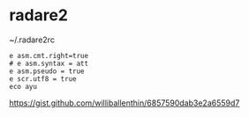 # radare2

~/.radare2rc
```
e asm.cmt.right=true
# e asm.syntax = att
e asm.pseudo = true
e scr.utf8 = true
eco ayu
```

https://gist.github.com/williballenthin/6857590dab3e2a6559d7
